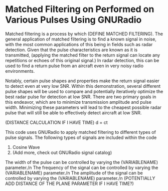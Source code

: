# Matched Filtering on Performed on Various Pulses Using GNURadio

Matched filtering is a process by which (DEFINE MATCHED FILTERING). The general application of matched filtering is to find a known signal in noise, with the most common applications of this being in fields such as radar detection. Given that the pulse characteristics are known as it is transmitted, (applying the matched filter to the return signal can locate any repetitions or echoes of this original signal.) In radar detection, this can be used to find a return pulse from an aircraft even in very noisy radio environments.

Notably, certain pulse shapes and properties make the return signal easier to detect even at very low SNR. Within this demonstration, several different pulse shapes will be used to compare and potentially iteratively optimize the best radar pulse for detection at low SNR. There are two primary goals in this endeavor, which are to minimize transmission amplitude and pulse width. Minimizing these parameters will lead to the cheapest possible radar pulse that will still be able to effectively detect aircraft at low SNR.

(DISTANCE CALCULATION IF I HAVE TIME)
d = ct

This code uses GNURadio to apply matched filtering to different types of pulse signals. The following types of signals are included within the code

1. Cosine Wave
2. (Add more, check out GNURadio signal catalog)

The width of the pulse can be controlled by varying the (VARIABLENAME) parameter./n
The frequency of the signal can be controlled by varying the (VARIABLENAME) parameter./n
The amplitude of the signal can be controlled by varying the (VARIABLENAME) parameter./n
(POTENTIALLY ADD DISTANCE OF THE PLANE PARAMETER IF I HAVE TIME?)
